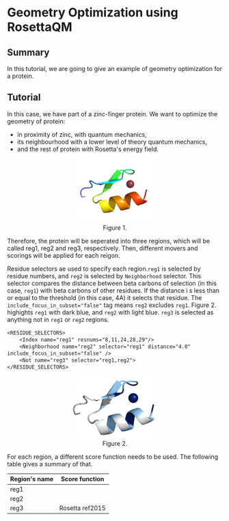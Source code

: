 # Geometry Optimization using RosettaQM

## Summary
In this tutorial, we are going to give an example of geometry optimization for a protein.

## Tutorial
In this case, we have part of a zinc-finger protein. We want to optimize the geometry of protein:
* in proximity of zinc, with quantum mechanics,
* its neighbourhood with a lower level of theory quantum mechanics,
* and the rest of protein with Rosetta's energy field.

<figure align="center">
<img src="../../../images/GeometryOptimizationRosettaQM_image1.png" alt="drawing" width="200"/>
<figcaption>Figure 1.</figcaption>
</figure>

Therefore, the protein will be seperated into three regions, which will be called reg1, reg2 and reg3, respectively. Then, different movers and scorings will be applied for each reigon.

Residue selectors ae used to specify each region.`reg1` is selected by residue numbers, and `reg2` is selected by `Neighborhood` selector. This selector compares the distance between beta carbons of selection (in this case, `reg1`) with beta carbons of other residues. If the distance i
s less than or equal to the threshold (in this case, 4A) it selects that residue. The `include_focus_in_subset="false"` tag means `reg2` excludes `reg1`. Figure 2. highights `reg1` with dark blue, and `reg2` with light blue. `reg3` is selected as anything not in `reg1` or `reg2` regions.

```
<RESIDUE_SELECTORS>
    <Index name="reg1" resnums="8,11,24,28,29"/>
    <Neighborhood name="reg2" selector="reg1" distance="4.0" include_focus_in_subset="false" />
    <Not name="reg3" selector="reg1,reg2">
</RESIDUE_SELECTORS>
```
<figure align="center">
<img src="../../../images/GeometryOptimizationRosettaQM_image2.png" alt="drawing" width="200"/>
<figcaption>Figure 2.</figcaption>
</figure>

For each region, a different score function needs to be used. The following table gives a summary of that.

| Region's name | Score function |
|-------------|----------------|
| reg1 | |
| reg2 | 
| reg3 | Rosetta ref2015 |


```

```
